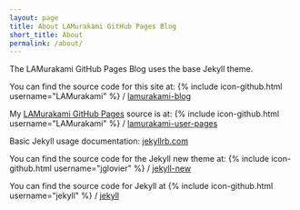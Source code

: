 ```yaml
---
layout: page
title: About LAMurakami GitHub Pages Blog
short_title: About
permalink: /about/
---
```


The LAMurakami GitHub Pages Blog uses the base Jekyll theme.

You can find the source code for this site at:
{% include icon-github.html username="LAMurakami" %} /
[lamurakami-blog](https://github.com/LAMurakami/blog)

My [LAMurakami GitHub Pages][lamurakami-github-pages] source is at:
{% include icon-github.html username="LAMurakami" %} /
[lamurakami-user-pages](https://github.com/LAMurakami/lamurakami.github.io)


Basic Jekyll usage documentation: [jekyllrb.com](http://jekyllrb.com/)

You can find the source code for the Jekyll new theme at:
{% include icon-github.html username="jglovier" %} /
[jekyll-new](https://github.com/jglovier/jekyll-new)

You can find the source code for Jekyll at
{% include icon-github.html username="jekyll" %} /
[jekyll](https://github.com/jekyll/jekyll)

[lamurakami-github-pages]: https://github.lamurakami.com
